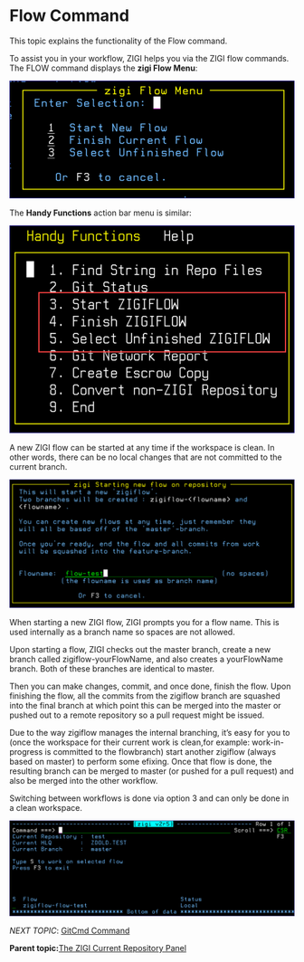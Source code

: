 # Flow Command

This topic explains the functionality of the Flow command.

To assist you in your workflow, ZIGI helps you via the ZIGI flow commands. The FLOW command displays the **zigi Flow Menu**:

![](media/g_flow_1.png)

The **Handy Functions** action bar menu is similar:

![](media/g_flow_2.png)

A new ZIGI flow can be started at any time if the workspace is clean. In other words, there can be no local changes that are not committed to the current branch.

![](media/g_flow_3.png)

When starting a new ZIGI flow, ZIGI prompts you for a flow name. This is used internally as a branch name so spaces are not allowed.

Upon starting a flow, ZIGI checks out the master branch, create a new branch called zigiflow-yourFlowName, and also creates a yourFlowName branch. Both of these branches are identical to master.

Then you can make changes, commit, and once done, finish the flow. Upon finishing the flow, all the commits from the zigiflow branch are squashed into the final branch at which point this can be merged into the master or pushed out to a remote repository so a pull request might be issued.

Due to the way zigiflow manages the internal branching, it’s easy for you to \(once the workspace for their current work is clean,for example: work-in-progress is committed to the flowbranch\) start another zigiflow \(always based on master\) to perform some efixing. Once that flow is done, the resulting branch can be merged to master \(or pushed for a pull request\) and also be merged into the other workflow.

Switching between workflows is done via option 3 and can only be done in a clean workspace.

![](media/g_flow_4.png)

*NEXT TOPIC*: [GitCmd Command](r_gitcmd.md)

**Parent topic:**[The ZIGI Current Repository Panel](c_the_zigi_current_repository_panel.md)

